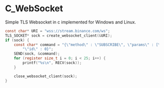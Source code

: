 # C_WebSocket
Simple TLS Websocket in c implemented for Windows and Linux.

```C
const char* URI = "wss://stream.binance.com/ws";
TLS_SOCKET* sock = create_websocket_client(&URI);
if (sock) {
	const char* command = "{\"method\" : \"SUBSCRIBE\", \"params\" : [\"btcusdt@depth10@100ms\"],"
		"\"id\" : 0}";
	SEND(sock, &command);
	for (register size_t i = 0; i < 25; i++) {
		printf("%s\n", RECV(sock));
	}

	close_websocket_client(sock);
}
```
